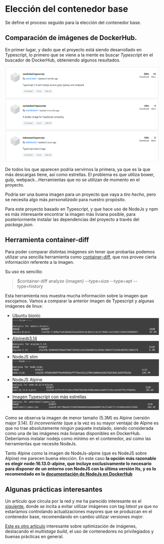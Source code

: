 # Elección del contenedor base

Se define el proceso seguido para la elección del contenedor base.

## Comparación de imágenes de DockerHub.

En primer lugar, y dado que el proyecto está siendo desarrollado en Typescript, lo primero que se viene a la mente es buscar *Typescript* en el buscador de DockerHub, obteniendo algunos resultados. 


![DockerHub Typescript](img/dockerhub-typescript.png)

De todos los que aparecen podría servirnos la primera, ya que es la que más descargas tiene, así como estrellas. El problema es que utiliza bower, gulp, webpack...Herramientas que no se utilizan de momento en el proyecto. 

Podría ser una buena imagen para un proyecto que vaya a *tiro hecho*, pero se necesita algo más *personalizado* para nuestro propósito. 

Para este proyecto basado en Typescript, y que hace uso de NodeJs y npm es más interesante encontrar la imagen más liviana posible, para posteriormente instalar las dependencias del proyecto a través del *package.json*.


## Herramienta container-diff

Para poder comparar distintas imágenes sin tener que probarlas podemos utilizar una sencilla herramienta como [container-diff](https://github.com/GoogleContainerTools/container-diff), que nos provee cierta información referente a la imagen.

Su uso es sencillo:

>$container-diff analyze {imagen} --type=size --type=apt --type=history

Esta herramienta nos muestra mucha información sobre la imagen que escojamos.
Vamos a comparar la anterior imagen de Typescript y algunas imágenes de linux:

- Ubuntu bionic
![Ubuntu bionic imagen docker](img/ubuntu-img-bionic.png)
- Alpine@3.14
![Alpine imagen docker](img/alpine-img-docker.png)
- NodeJS slim
![NodeJs Slim](img/node-img-docker.png)
- NodeJS Alpine
![NodeJs Alpine](img/node-alpine-img-docker.png)
- Imagen Typescript con más estrellas
![Imagen Typescript Docker](img/typescript-img-docker.png)


Como se observa la imagen de menor tamaño (5.3M) es Alpine (versión major 3.14). El *inconveniente* (que a la vez es su mayor ventaja) de Alpine es que no trae absolutamente ningún paquete instalado, siendo considerada como una de las imágenes más livianas disponibles en DockerHub. Deberíamos instalar nodejs como mínimo en el contenedor, así como las herramientas que necesite NodeJs.

Tanto Alpine como la imagen de NodeJs-alpine (que es NodeJS sobre Alpine) me parecen buena elección. En este caso **la opción más razonable es elegir node:16.13.0-alpine, que incluye exclusivamente lo necesario para disponer de un entorno con NodeJS con la última versión lts, y es lo recomendado en la [documentación de NodeJs en DockerHub](https://hub.docker.com/_/node?tab=description)**
## Algunas prácticas interesantes

Un artículo que circula por la red y me ha parecido interesante es el [siguiente](https://medium.com/@michalozogan/how-to-build-the-smallest-docker-typescript-image-a9a84d17e6b4), donde se incita a evitar utilizar imágenes con tag *latest* ya que no estaríamos controlando actualizaciones mayores que se produzcan en el contenedor base, recomendando en cambio utilizar versiones *major*. 

[Este es otro artículo](https://testdriven.io/blog/docker-best-practices/) interesante sobre optimización de imágenes, destacando el *multistage build*, el uso de contenedores no privilegiados y buenas prácticas en general.
